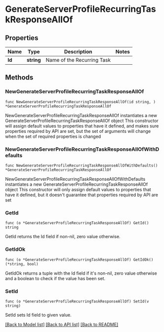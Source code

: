 # GenerateServerProfileRecurringTaskResponseAllOf

## Properties

Name | Type | Description | Notes
------------ | ------------- | ------------- | -------------
**Id** | **string** | Name of the Recurring Task | 

## Methods

### NewGenerateServerProfileRecurringTaskResponseAllOf

`func NewGenerateServerProfileRecurringTaskResponseAllOf(id string, ) *GenerateServerProfileRecurringTaskResponseAllOf`

NewGenerateServerProfileRecurringTaskResponseAllOf instantiates a new GenerateServerProfileRecurringTaskResponseAllOf object
This constructor will assign default values to properties that have it defined,
and makes sure properties required by API are set, but the set of arguments
will change when the set of required properties is changed

### NewGenerateServerProfileRecurringTaskResponseAllOfWithDefaults

`func NewGenerateServerProfileRecurringTaskResponseAllOfWithDefaults() *GenerateServerProfileRecurringTaskResponseAllOf`

NewGenerateServerProfileRecurringTaskResponseAllOfWithDefaults instantiates a new GenerateServerProfileRecurringTaskResponseAllOf object
This constructor will only assign default values to properties that have it defined,
but it doesn't guarantee that properties required by API are set

### GetId

`func (o *GenerateServerProfileRecurringTaskResponseAllOf) GetId() string`

GetId returns the Id field if non-nil, zero value otherwise.

### GetIdOk

`func (o *GenerateServerProfileRecurringTaskResponseAllOf) GetIdOk() (*string, bool)`

GetIdOk returns a tuple with the Id field if it's non-nil, zero value otherwise
and a boolean to check if the value has been set.

### SetId

`func (o *GenerateServerProfileRecurringTaskResponseAllOf) SetId(v string)`

SetId sets Id field to given value.



[[Back to Model list]](../README.md#documentation-for-models) [[Back to API list]](../README.md#documentation-for-api-endpoints) [[Back to README]](../README.md)


